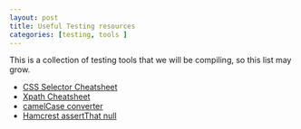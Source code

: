 ```yaml
---
layout: post
title: Useful Testing resources
categories: [testing, tools ]
---
```

  
This is a collection of testing tools that we will be compiling, so this list may grow.

- [CSS Selector Cheatsheet](https://gist.github.com/magicznyleszek/809a69dd05e1d5f12d01)  
- [Xpath Cheatsheet](https://devhints.io/xpath)  
- [camelCase converter](https://textedit.tools/camelcase) 
- [Hamcrest assertThat null](https://mkyong.com/unittest/hamcrest-how-to-assertthat-check-null-value/) 
